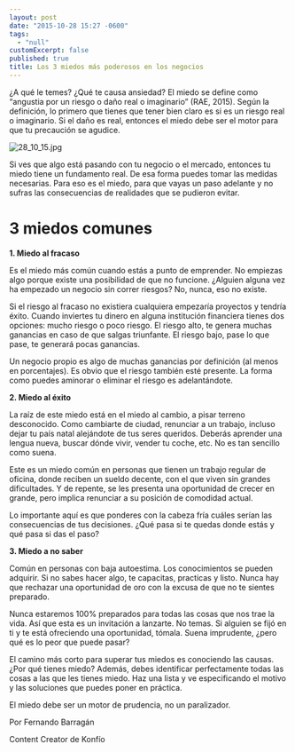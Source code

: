 ```yaml
---
layout: post
date: "2015-10-28 15:27 -0600"
tags: 
  - "null"
customExcerpt: false
published: true
title: Los 3 miedos más poderosos en los negocios
---
```





¿A qué le temes? ¿Qué te causa ansiedad? El miedo se define como “angustia por un riesgo o daño real o imaginario” (RAE, 2015). Según la definición, lo primero que tienes que tener bien claro es si es un riesgo real o imaginario. Si el daño es real, entonces el miedo debe ser el motor para que tu precaución se agudice. 

![28_10_15.jpg]({{site.baseurl}}/img/28_10_15.jpg)

Si ves que algo está pasando con tu negocio o el mercado, entonces tu miedo tiene un fundamento real. De esa forma puedes tomar las medidas necesarias. Para eso es el miedo, para que vayas un paso adelante y no sufras las consecuencias de realidades que se pudieron evitar. 

# 3 miedos comunes

**1. Miedo al fracaso**

Es el miedo más común cuando estás a punto de emprender. No empiezas algo porque existe una posibilidad de que no funcione. ¿Alguien alguna vez ha empezado un negocio sin correr riesgos? No, nunca, eso no existe. 

Si el riesgo al fracaso no existiera cualquiera empezaría proyectos y tendría éxito. Cuando inviertes tu dinero en alguna institución financiera tienes dos opciones: mucho riesgo o poco riesgo. El riesgo alto, te genera muchas ganancias en caso de que salgas triunfante. El riesgo bajo, pase lo que pase, te generará pocas ganancias.

Un negocio propio es algo de muchas ganancias por definición (al menos en porcentajes). Es obvio que el riesgo también esté presente. La forma como puedes aminorar o  eliminar el riesgo es adelantándote.

**2. Miedo al éxito**

La raíz de este miedo está en el miedo al cambio, a pisar terreno desconocido. Como cambiarte de ciudad, renunciar a un trabajo, incluso dejar tu país natal alejándote de tus seres queridos. Deberás aprender una lengua nueva, buscar dónde vivir, vender tu coche, etc. No es tan sencillo como suena. 

Este es un miedo común en personas que tienen un trabajo regular de oficina, donde reciben un sueldo decente, con el que viven sin grandes dificultades. Y de repente, se les presenta una oportunidad de crecer en grande, pero implica renunciar a su posición de comodidad actual. 

Lo importante aquí es que ponderes con la cabeza fría cuáles serían las consecuencias de tus decisiones. ¿Qué pasa si te quedas donde estás y qué pasa si das el paso?

**3. Miedo a no saber**

Común en personas con baja autoestima. Los conocimientos se pueden adquirir. Si no sabes hacer algo, te capacitas, practicas y listo.  Nunca hay que rechazar una oportunidad de oro con la excusa de que no te sientes preparado. 

Nunca estaremos 100% preparados para todas las cosas que nos trae la vida. Así que esta es un invitación a lanzarte. No temas. Si alguien se fijó en ti y te está ofreciendo una oportunidad, tómala. Suena imprudente, ¿pero qué es lo peor que puede pasar?

El camino más corto para superar tus miedos es conociendo las causas. ¿Por qué tienes miedo? Además, debes identificar perfectamente todas las cosas a las que les tienes miedo. Haz una lista y ve especificando el motivo y las soluciones que puedes poner en práctica. 

El miedo debe ser un motor de prudencia, no un paralizador. 

Por Fernando Barragán

Content Creator de Konfío
